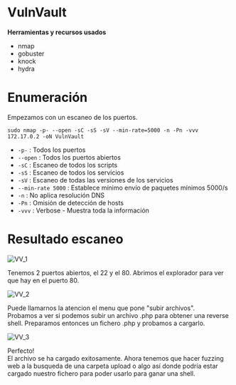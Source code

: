 # VulnVault
**Herramientas y recursos usados**  
- nmap 
- gobuster  
- knock  
- hydra

# Enumeración

Empezamos con un escaneo de los puertos.

`sudo nmap -p- --open -sC -sS -sV --min-rate=5000 -n -Pn -vvv 172.17.0.2 -oN VulnVault`  

- `-p-` : Todos los puertos
- `--open` : Todos los puertos abiertos
- `-sC` : Escaneo de todos los scripts
- `-sS` : Escaneo de todos los servicios
- `-sV` : Escaneo de todas las versiones de los servicios
- `--min-rate 5000` : Establece mínimo envío de paquetes mínimos 5000/s
- `-n` : No aplica resolución DNS
- `-Pn` : Omisión de detección de hosts
- `-vvv` : Verbose - Muestra toda la información

# Resultado escaneo  
![VV_1](https://github.com/giustiand/DockerLabs-Writeups/blob/main/F%C3%A1cil/images/vulnvault/VV_1.jpg)  

Tenemos 2 puertos abiertos, el 22 y el 80. 
Abrimos el explorador para ver que hay en el puerto 80. 

![VV_2](https://github.com/giustiand/DockerLabs-Writeups/blob/main/F%C3%A1cil/images/vulnvault/VV_2.jpg)  

Puede llamarnos la atencion el menu que pone "subir archivos".  
Probamos a ver si podemos subir un archivo .php para obtener una reverse shell. 
Preparamos entonces un fichero .php y probamos a cargarlo.  

![VV_3](https://github.com/giustiand/DockerLabs-Writeups/blob/main/F%C3%A1cil/images/vulnvault/VV_3.jpg)   

Perfecto!  
El archivo se ha cargado exitosamente. 
Ahora tenemos que hacer fuzzing web a la busqueda de una carpeta upload o algo así donde podría estar cargado nuestro fichero para poder usarlo para ganar una shell.  














